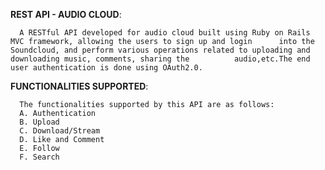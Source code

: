 **REST API - AUDIO CLOUD**:

      A RESTful API developed for audio cloud built using Ruby on Rails MVC framework, allowing the users to sign up and login      into the Soundcloud, and perform various operations related to uploading and downloading music, comments, sharing the          audio,etc.The end user authentication is done using OAuth2.0.    

**FUNCTIONALITIES SUPPORTED**:

      The functionalities supported by this API are as follows:  
      A. Authentication    
      B. Upload   
      C. Download/Stream   
      D. Like and Comment  
      E. Follow   
      F. Search   

